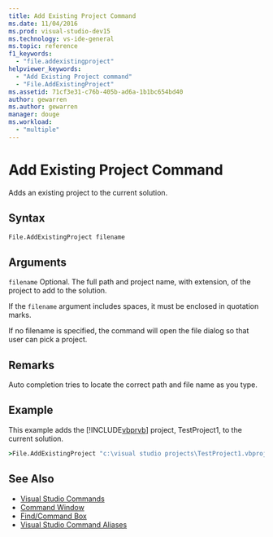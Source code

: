 ```yaml
---
title: Add Existing Project Command
ms.date: 11/04/2016
ms.prod: visual-studio-dev15
ms.technology: vs-ide-general
ms.topic: reference
f1_keywords:
  - "file.addexistingproject"
helpviewer_keywords:
  - "Add Existing Project command"
  - "File.AddExistingProject"
ms.assetid: 71cf3e31-c76b-405b-ad6a-1b1bc654bd40
author: gewarren
ms.author: gewarren
manager: douge
ms.workload:
  - "multiple"
---
```

# Add Existing Project Command
Adds an existing project to the current solution.

## Syntax

```cmd
File.AddExistingProject filename
```

## Arguments
 `filename`
 Optional. The full path and project name, with extension, of the project to add to the solution.

 If the `filename` argument includes spaces, it must be enclosed in quotation marks.

 If no filename is specified, the command will open the file dialog so that user can pick a project.

## Remarks
 Auto completion tries to locate the correct path and file name as you type.

## Example
 This example adds the [!INCLUDE[vbprvb](../../code-quality/includes/vbprvb_md.md)] project, TestProject1, to the current solution.

```cmd
>File.AddExistingProject "c:\visual studio projects\TestProject1.vbproj"
```

## See Also

- [Visual Studio Commands](../../ide/reference/visual-studio-commands.md)
- [Command Window](../../ide/reference/command-window.md)
- [Find/Command Box](../../ide/find-command-box.md)
- [Visual Studio Command Aliases](../../ide/reference/visual-studio-command-aliases.md)